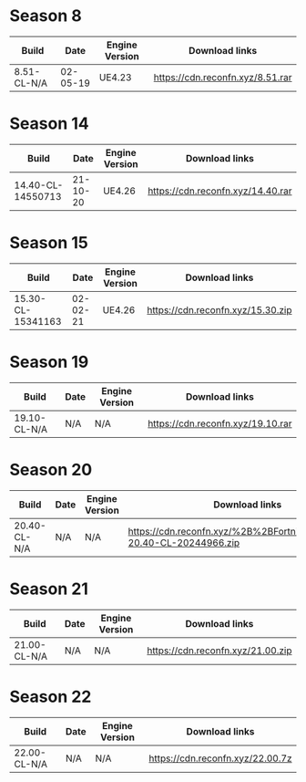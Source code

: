 # Season 8
| Build                         | Date           	 |  Engine Version	    |		    Download links             |
| ----------------------------- | ---------------------- | ------------------------ | ------------------------------ |
| 8.51-CL-N/A	                | 02-05-19         	 | UE4.23            	    |		https://cdn.reconfn.xyz/8.51.rar|

# Season 14
| Build                         | Date           	 |  Engine Version	    |		    Download links             |
| ----------------------------- | ---------------------- | ------------------------ | ------------------------------ |
| 14.40-CL-14550713	          | 21-10-20         	 | UE4.26            	    |		https://cdn.reconfn.xyz/14.40.rar|
# Season 15
| Build                         | Date           	 |  Engine Version	    |		    Download links             |
| ----------------------------- | ---------------------- | ------------------------ | ------------------------------ |
| 15.30-CL-15341163	          | 02-02-21         	 | UE4.26            	    |		https://cdn.reconfn.xyz/15.30.zip|

# Season 19
| Build                         | Date           	 |  Engine Version	    |		    Download links             |
| ----------------------------- | ---------------------- | ------------------------ | ------------------------------ |
| 19.10-CL-N/A	                | N/A         	 | N/A           	    |	https://cdn.reconfn.xyz/19.10.rar|

# Season 20
| Build                         | Date           	 |  Engine Version	    |		    Download links             |
| ----------------------------- | ---------------------- | ------------------------ | ------------------------------ |
| 20.40-CL-N/A	                | N/A         	 | N/A           	    |	 https://cdn.reconfn.xyz/%2B%2BFortnite%2BRelease-20.40-CL-20244966.zip|

# Season 21
| Build                         | Date           	 |  Engine Version	    |		    Download links             |
| ----------------------------- | ---------------------- | ------------------------ | ------------------------------ |
| 21.00-CL-N/A	                | N/A         	 | N/A           	    |	 https://cdn.reconfn.xyz/21.00.zip|

# Season 22
| Build                         | Date           	 |  Engine Version	    |		    Download links             |
| ----------------------------- | ---------------------- | ------------------------ | ------------------------------ |
| 22.00-CL-N/A	                | N/A         	 | N/A           	    |	 https://cdn.reconfn.xyz/22.00.7z|
